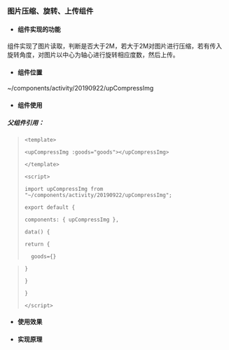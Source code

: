 ### 图片压缩、旋转、上传组件

* #### 组件实现的功能

组件实现了图片读取，判断是否大于2M，若大于2M对图片进行压缩，若有传入旋转角度，对图片以中心为轴心进行旋转相应度数，然后上传。

* #### 组件位置

~/components/activity/20190922/upCompressImg

* #### 组件使用

##### 父组件引用：

> `<template>`
>
> `<upCompressImg :goods="goods"></upCompressImg>`
>
> `</template>`
>
> `<script>`
>
> `import upCompressImg from "~/components/activity/20190922/upCompressImg";`
>
> `export default {`
>
> `components: { upCompressImg },`
>
> `data() {`
>
> ```
> return {
>
>   goods={}
> ```

> `}`
>
> `}`
>
> `}`
>
> `</script>`

* #### 使用效果

#### 

* #### 实现原理

#### 



